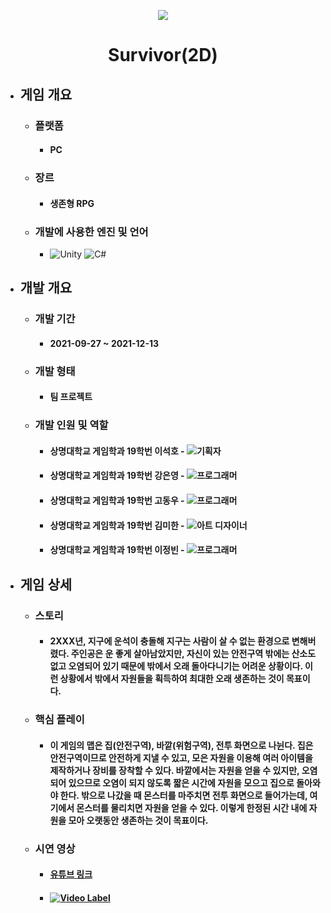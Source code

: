 <p align="center"><img src="https://user-images.githubusercontent.com/69952837/178147543-b337c977-cfa6-4089-8d81-00681b3180d2.png"></p>

<div align="center">
  <H1>Survivor(2D)</H1>
</div>

+ ## **게임 개요**
  + ### 플랫폼
    + #### PC
  + ### 장르
    + #### 생존형 RPG
  + ### 개발에 사용한 엔진 및 언어 
    + <img alt="Unity" src ="https://img.shields.io/badge/Unity-FFFFFF.svg?&style=for-the-badge&logo=Unity&logoColor=black"/> <img alt="C#" src ="https://img.shields.io/badge/C Sharp-239120.svg?&style=for-the-badge&logo=CSharp&logoColor=white"/>
+ ## **개발 개요**
  + ### 개발 기간
    + #### 2021-09-27 ~ 2021-12-13
  + ### 개발 형태
    + #### 팀 프로젝트
  + ### 개발 인원 및 역할
    + #### 상명대학교 게임학과 19학번 이석호 - <img alt="기획자" src ="https://img.shields.io/badge/기획자-2B579A.svg?&style=for-the-badge&logo=MicrosoftWord&logoColor=white"/>
    + #### 상명대학교 게임학과 19학번 강은영 - <img alt="프로그래머" src ="https://img.shields.io/badge/프로그래머(위험 구역)-5C2D91.svg?&style=for-the-badge&logo=VisualStudio&logoColor=white"/>
    + #### 상명대학교 게임학과 19학번 고동우 - <img alt="프로그래머" src ="https://img.shields.io/badge/프로그래머(전투)-5C2D91.svg?&style=for-the-badge&logo=VisualStudio&logoColor=white"/>
    + #### 상명대학교 게임학과 19학번 김미한 - <img alt="아트 디자이너" src ="https://img.shields.io/badge/아트 디자이너-31A8FF.svg?&style=for-the-badge&logo=AdobePhotoshop&logoColor=black"/>
    + #### 상명대학교 게임학과 19학번 이정빈 - <img alt="프로그래머" src ="https://img.shields.io/badge/프로그래머(안전 구역)-5C2D91.svg?&style=for-the-badge&logo=VisualStudio&logoColor=white"/>
+ ## **게임 상세**
  + ### 스토리
    + #### 2XXX년, 지구에 운석이 충돌해 지구는 사람이 살 수 없는 환경으로 변해버렸다. 주인공은 운 좋게 살아남았지만, 자신이 있는 안전구역 밖에는 산소도 없고 오염되어 있기 때문에 밖에서 오래 돌아다니기는 어려운 상황이다. 이런 상황에서 밖에서 자원들을 획득하여 최대한 오래 생존하는 것이 목표이다.
  + ### 핵심 플레이
    + #### 이 게임의 맵은 집(안전구역), 바깥(위험구역), 전투 화면으로 나뉜다. 집은 안전구역이므로 안전하게 지낼 수 있고, 모은 자원을 이용해 여러 아이템을 제작하거나 장비를 장착할 수 있다. 바깥에서는 자원을 얻을 수 있지만, 오염되어 있으므로 오염이 되지 않도록 짧은 시간에 자원을 모으고 집으로 돌아와야 한다. 밖으로 나갔을 때 몬스터를 마주치면 전투 화면으로 들어가는데, 여기에서 몬스터를 물리치면 자원을 얻을 수 있다. 이렇게 한정된 시간 내에 자원을 모아 오랫동안 생존하는 것이 목표이다.
  + ### 시연 영상
    + #### [유튜브 링크](https://youtu.be/uJfupw9e5Mk)
    + #### [![Video Label](https://user-images.githubusercontent.com/69952837/178147577-0ba07b58-8d36-4bb7-b306-3291cb117f06.PNG)](https://youtu.be/uJfupw9e5Mk)
